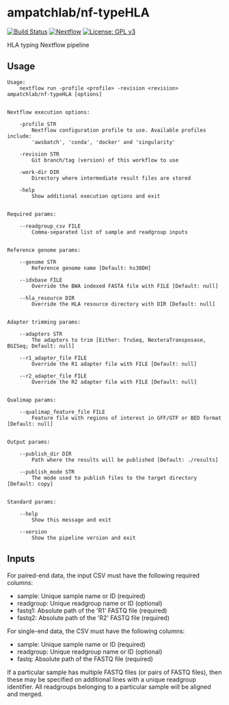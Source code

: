 # ampatchlab/nf-typeHLA

[![Build Status](https://codebuild.ap-southeast-2.amazonaws.com/badges?uuid=eyJlbmNyeXB0ZWREYXRhIjoiYWI0clRvd3JIOUNRWFFrajFwTTYrOHZha1FHQWVNa01ET2p1bUZ4cmRXRVdnUzRqVmFLV0dQWk1jT0VzWUZXMUNFRVRka28yaFFrQnNDWUg4M0llcDlvPSIsIml2UGFyYW1ldGVyU3BlYyI6InRpQkhSVVFkRThiQTBEQnQiLCJtYXRlcmlhbFNldFNlcmlhbCI6MX0%3D&branch=master)](https://ap-southeast-2.console.aws.amazon.com/codesuite/codebuild/projects/nf-typeHLA/history)
[![Nextflow](https://img.shields.io/badge/nextflow-%E2%89%A520.07.1-brightgreen.svg)](https://www.nextflow.io/)
[![License: GPL v3](https://img.shields.io/badge/License-GPL%20v3-blue.svg)](https://www.gnu.org/licenses/gpl-3.0)

HLA typing Nextflow pipeline

## Usage

```
Usage:
    nextflow run -profile <profile> -revision <revision> ampatchlab/nf-typeHLA [options]


Nextflow execution options:

    -profile STR
        Nextflow configuration profile to use. Available profiles include:
        'awsbatch', 'conda', 'docker' and 'singularity'

    -revision STR
        Git branch/tag (version) of this workflow to use

    -work-dir DIR
        Directory where intermediate result files are stored

    -help
        Show additional execution options and exit


Required params:

    --readgroup_csv FILE
        Comma-separated list of sample and readgroup inputs


Reference genome params:

    --genome STR
        Reference genome name [Default: hs38DH]

    --idxbase FILE
        Override the BWA indexed FASTA file with FILE [Default: null]

    --hla_resource DIR
        Override the HLA resource directory with DIR [Default: null]


Adapter trimming params:

    --adapters STR
        The adapters to trim [Either: TruSeq, NexteraTransposase, BGISeq; Default: null]

    --r1_adapter_file FILE
        Override the R1 adapter file with FILE [Default: null]

    --r2_adapter_file FILE
        Override the R2 adapter file with FILE [Default: null]


Qualimap params:

    --qualimap_feature_file FILE
        Feature file with regions of interest in GFF/GTF or BED format [Default: null]


Output params:

    --publish_dir DIR
        Path where the results will be published [Default: ./results]

    --publish_mode STR
        The mode used to publish files to the target directory [Default: copy]


Standard params:

    --help
        Show this message and exit

    --version
        Show the pipeline version and exit
```

## Inputs

For paired-end data, the input CSV must have the following required columns:

 * sample: Unique sample name or ID (required)
 * readgroup: Unique readgroup name or ID (optional)
 * fastq1: Absolute path of the 'R1' FASTQ file (required)
 * fastq2: Absolute path of the 'R2' FASTQ file (required)

For single-end data, the CSV must have the following columns:

 * sample: Unique sample name or ID (required)
 * readgroup: Unique readgroup name or ID (optional)
 * fastq: Absolute path of the FASTQ file (required)

If a particular sample has multiple FASTQ files (or pairs of FASTQ files), then these may
be specified on additional lines with a unique readgroup identifier. All readgroups belonging
to a particular sample will be aligned and merged.
